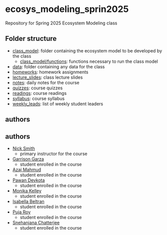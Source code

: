 # ecosys_modeling_sprin2025 
Repository for Spring 2025 Ecosystem Modeling class

## Folder structure
- [class_model](class_model): folder containing the ecosystem model to be developed by the class
	- [class_model/functions](class_model/functions): functions necessary to run the class model
- [data](data): folder containing any data for the class
- [homeworks](homeworks): homework assignments
- [lecture_slides](lecture_slides): class lecture slides
- [notes](notes): daily notes for the course
- [quizzes](quizzes): course quizzes
- [readings](readings): course readings
- [syllabus](syllabus): course syllabus
- [weekly_leads](weekly_leads): list of weekly student leaders

## authors
## authors
- [Nick Smith](mailto:nick.smith@ttu.edu)
	- primary instructor for the course
- [Garrison Garza](mailto:garrgarz@ttu.edu)
  - student enrolled in the course
- [Azaj Mahmud](mailto:azmahmud@ttu.edu)
	- student enrolled in the course
- [Pawan Devkota](mailto:pdevkota@ttu.edu)
	- student enrolled in the course
- [Monika Kelley](mailto:monikell@ttu.edu)
	- student enrolled in the course
- [Isabella Beltran](mailto:ibeltran@ttu.edu)
	- student enrolled in the course
- [Puja Roy](mailto:puroy@ttu.edu)
	- student enrolled in the course
- [Snehanjana Chatterjee](snchatte@ttu.edu)
  - student enrolled in the course
